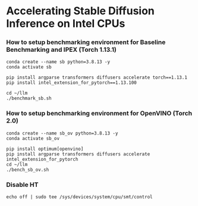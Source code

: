 # Accelerating Stable Diffusion Inference on Intel CPUs

### How to setup benchmarking environment for Baseline Benchmarking and IPEX (Torch 1.13.1)

```
conda create --name sb python=3.8.13 -y
conda activate sb

pip install argparse transformers diffusers accelerate torch==1.13.1
pip install intel_extension_for_pytorch==1.13.100

cd ~/llm
./benchmark_sb.sh
```

### How to setup benchmarking environment for OpenVINO (Torch 2.0)

```
conda create --name sb_ov python=3.8.13 -y
conda activate sb_ov

pip install optimum[openvino]
pip install argparse transformers diffusers accelerate intel_extension_for_pytorch
cd ~/llm
./bench_sb_ov.sh
```

### Disable HT

```
echo off | sudo tee /sys/devices/system/cpu/smt/control

```
